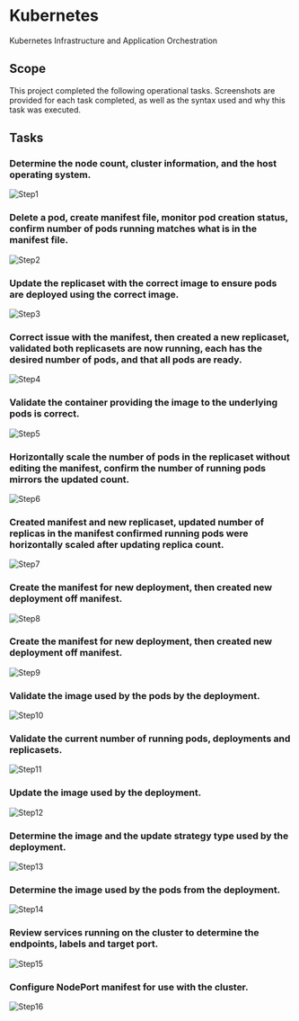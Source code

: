# Kubernetes
Kubernetes Infrastructure and Application Orchestration

## Scope
This project completed the following operational tasks. Screenshots are provided for each task completed, as well as the syntax used and why this task was executed.

## Tasks

### Determine the node count, cluster information, and the host operating system.
![Step1](images/step1.jpg)

### Delete a pod, create manifest file, monitor pod creation status, confirm number of pods running matches what is in the manifest file.
![Step2](images/step2.jpg)

### Update the replicaset with the correct image to ensure pods are deployed using the correct image.
![Step3](images/step3.jpg)

### Correct issue with the manifest, then created a new replicaset, validated both replicasets are now running, each has the desired number of pods, and that all pods are ready.
![Step4](images/step4.jpg)

### Validate the container providing the image to the underlying pods is correct.
![Step5](images/step5.jpg)

### Horizontally scale the number of pods in the replicaset without editing the manifest, confirm the number of running pods mirrors the updated count.
![Step6](images/step6.jpg)

### Created manifest and new replicaset, updated number of replicas in the manifest confirmed running pods were horizontally scaled after updating replica count.
![Step7](images/step7.jpg)

### Create the manifest for new deployment, then created new deployment off manifest.
![Step8](images/step8.jpg)

### Create the manifest for new deployment, then created new deployment off manifest.
![Step9](images/step9.jpg)

### Validate the image used by the pods by the deployment.
![Step10](images/step10.jpg)

### Validate the current number of running pods, deployments and replicasets.
![Step11](images/step11.jpg)

### Update the image used by the deployment.
![Step12](images/step12.jpg)

### Determine the image and the update strategy type used by the deployment.
![Step13](images/step13.jpg)

### Determine the image used by the pods from the deployment.
![Step14](images/step14.jpg)

### Review services running on the cluster to determine the endpoints, labels and target port.
![Step15](images/step15.jpg)

### Configure NodePort manifest for use with the cluster.
![Step16](images/step16.jpg)

